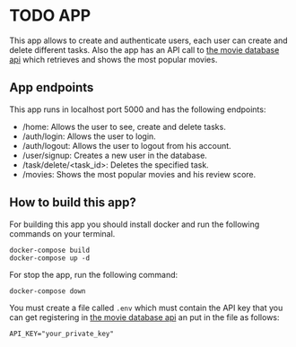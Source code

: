 # TODO APP

This app allows to create and authenticate users, each user can create and delete different tasks. Also the app has an API call to [the movie database api](https://developers.themoviedb.org/3) which retrieves and shows the most popular movies.

## App endpoints
This app runs in localhost port 5000 and has the following endpoints:

- /home: Allows the user to see, create and delete tasks.
- /auth/login: Allows the user to login.
- /auth/logout: Allows the user to logout from his account.
- /user/signup: Creates a new user in the database.
- /task/delete/<task_id>: Deletes the specified task.
- /movies: Shows the most popular movies and his review score.

## How to build this app?
For building this app you should install docker and run the following commands on your terminal.

    docker-compose build
    docker-compose up -d

For stop the app, run the following command:

    docker-compose down

You must create a file called  `.env` which must contain the API key that you can get registering in [the movie database api](https://developers.themoviedb.org/3) an put in the file as follows:

    API_KEY="your_private_key"

